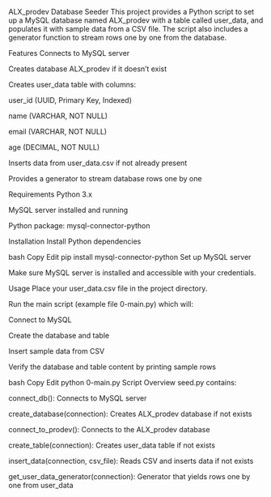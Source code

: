 ALX_prodev Database Seeder
This project provides a Python script to set up a MySQL database named ALX_prodev with a table called user_data, and populates it with sample data from a CSV file. The script also includes a generator function to stream rows one by one from the database.

Features
Connects to MySQL server

Creates database ALX_prodev if it doesn’t exist

Creates user_data table with columns:

user_id (UUID, Primary Key, Indexed)

name (VARCHAR, NOT NULL)

email (VARCHAR, NOT NULL)

age (DECIMAL, NOT NULL)

Inserts data from user_data.csv if not already present

Provides a generator to stream database rows one by one

Requirements
Python 3.x

MySQL server installed and running

Python package: mysql-connector-python

Installation
Install Python dependencies

bash
Copy
Edit
pip install mysql-connector-python
Set up MySQL server

Make sure MySQL server is installed and accessible with your credentials.

Usage
Place your user_data.csv file in the project directory.

Run the main script (example file 0-main.py) which will:

Connect to MySQL

Create the database and table

Insert sample data from CSV

Verify the database and table content by printing sample rows

bash
Copy
Edit
python 0-main.py
Script Overview
seed.py contains:

connect_db(): Connects to MySQL server

create_database(connection): Creates ALX_prodev database if not exists

connect_to_prodev(): Connects to the ALX_prodev database

create_table(connection): Creates user_data table if not exists

insert_data(connection, csv_file): Reads CSV and inserts data if not exists

get_user_data_generator(connection): Generator that yields rows one by one from user_data

